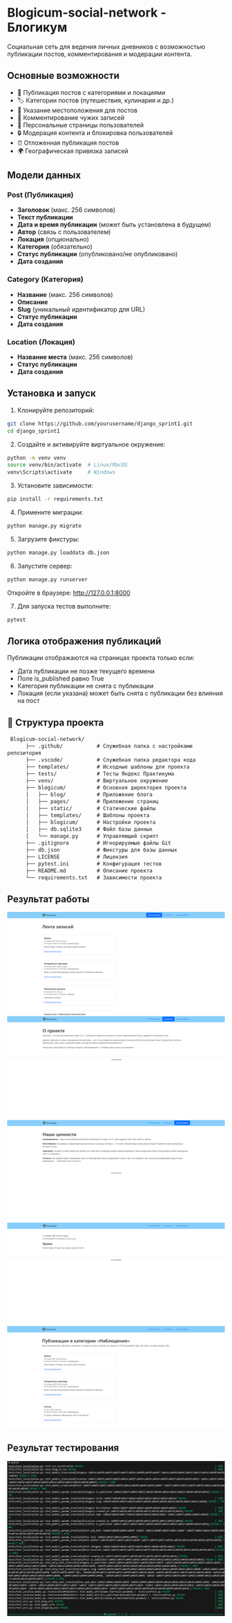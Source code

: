 # Blogicum-social-network - Блогикум

Социальная сеть для ведения личных дневников с возможностью публикации постов, комментирования и модерации контента.

## Основные возможности

- 📝 Публикация постов с категориями и локациями
- 🏷️ Категории постов (путешествия, кулинария и др.)
- 📍 Указание местоположения для постов
- 💬 Комментирование чужих записей
- 👤 Персональные страницы пользователей
- 🔒 Модерация контента и блокировка пользователей
- ⏰ Отложенная публикация постов
- 🌍 Географическая привязка записей

## Модели данных

### Post (Публикация)
- **Заголовок** (макс. 256 символов)
- **Текст публикации**
- **Дата и время публикации** (может быть установлена в будущем)
- **Автор** (связь с пользователем)
- **Локация** (опционально)
- **Категория** (обязательно)
- **Статус публикации** (опубликовано/не опубликовано)
- **Дата создания**

### Category (Категория)
- **Название** (макс. 256 символов)
- **Описание**
- **Slug** (уникальный идентификатор для URL)
- **Статус публикации**
- **Дата создания**

### Location (Локация)
- **Название места** (макс. 256 символов)
- **Статус публикации**
- **Дата создания**

## Установка и запуск

1. Клонируйте репозиторий:
```bash
git clone https://github.com/yourusername/django_sprint1.git
cd django_sprint1
```

2. Создайте и активируйте виртуальное окружение:
```bash
python -m venv venv
source venv/bin/activate  # Linux/MacOS
venv\Scripts\activate     # Windows
```
3. Установите зависимости:
```bash
pip install -r requirements.txt
```

4. Примените миграции:
```bash
python manage.py migrate
```

5. Загрузите фикстуры:
```bash
python manage.py loaddata db.json
```

6. Запустите сервер:
```bash
python manage.py runserver
```
Откройте в браузере: http://127.0.0.1:8000

7. Для запуска тестов выполните:
```bash
pytest
```

## Логика отображения публикаций
Публикации отображаются на страницах проекта только если:
- Дата публикации не позже текущего времени
- Поле is_published равно True
- Категория публикации не снята с публикации
- Локация (если указана) может быть снята с публикации без влияния на пост

## 📁 Структура проекта

```
 Blogicum-social-network/
      ├── .github/           # Служебная папка с настройками репозитория
      ├── .vscode/           # Служебная папка редактора кода
      ├── templates/         # Исходные шаблоны для проекта
      ├── tests/             # Тесты Яндекс Практикума
      ├── venv/              # Виртуальное окружение
      ├── blogicum/          # Основная директория проекта
      │   ├── blog/          # Приложение блога
      │   ├── pages/         # Приложение страниц
      │   ├── static/        # Статические файлы
      │   ├── templates/     # Шаблоны проекта
      │   ├── blogicum/      # Настройки проекта
      │   ├── db.sqlite3     # Файл базы данных
      │   └── manage.py      # Управляющий скрипт
      ├── .gitignore         # Игнорируемые файлы Git
      ├── db.json            # Фикстуры для базы данных
      ├── LICENSE            # Лицензия
      ├── pytest.ini         # Конфигурация тестов
      ├── README.md          # Описание проекта
      └── requirements.txt   # Зависимости проекта
```
## Результат работы
![](https://github.com/BEZBIG/Blogicum-social-network/blob/main/pictures/main_page.png)
![](https://github.com/BEZBIG/Blogicum-social-network/blob/main/pictures/about_page.png)
![](https://github.com/BEZBIG/Blogicum-social-network/blob/main/pictures/rules_page.png)
![](https://github.com/BEZBIG/Blogicum-social-network/blob/main/pictures/post_page.png)
![](https://github.com/BEZBIG/Blogicum-social-network/blob/main/pictures/category_page.png)

## Результат тестирования
![](https://github.com/BEZBIG/Blogicum-social-network/blob/main/pictures/test_results.png)